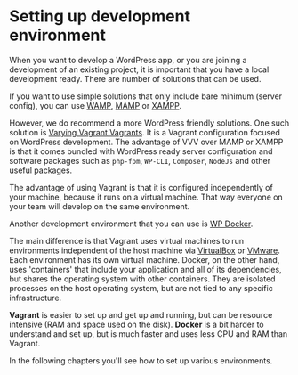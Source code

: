 # Setting up development environment

When you want to develop a WordPress app, or you are joining a development of an existing project, it is important that you have a local development ready. There are number of solutions that can be used.

If you want to use simple solutions that only include bare minimum (server config), you can use [WAMP](www.wampserver.com/en/), [MAMP](https://www.mamp.info/en/) or [XAMPP](https://www.apachefriends.org/index.html).

However, we do recommend a more WordPress friendly solutions. One such solution is [Varying Vagrant Vagrants](https://github.com/Varying-Vagrant-Vagrants/VVV). It is a Vagrant configuration focused on WordPress development. The advantage of VVV over MAMP or XAMPP is that it comes bundled with WordPress ready server configuration and software packages such as `php-fpm`, `WP-CLI`, `Composer`, `NodeJs` and other useful packages.

The advantage of using Vagrant is that it is configured independently of your machine, because it runs on a virtual machine. That way everyone on your team will develop on the same environment.

Another development environment that you can use is [WP Docker](https://10up.com/blog/2017/wp-docker/).

The main difference is that Vagrant uses virtual machines to run environments independent of the host machine via [VirtualBox](https://www.virtualbox.org/) or [VMware](http://www.vmware.com/). Each environment has its own virtual machine. Docker, on the other hand, uses 'containers' that include your application and all of its dependencies, but shares the operating system with other containers. They are isolated processes on the host operating system, but are not tied to any specific infrastructure.

**Vagrant** is easier to set up and get up and running, but can be resource intensive (RAM and space used on the disk).
**Docker** is a bit harder to understand and set up, but is much faster and uses less CPU and RAM than Vagrant.

In the following chapters you'll see how to set up various environments.

